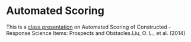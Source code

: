 # Automated Scoring
This is a [class presentation](https://rpubs.com/Mubarak/870235) on Automated Scoring of Constructed -Response Science
Items: Prospects and Obstacles.Liu, O. L., et al. (2014)
